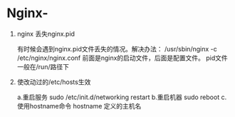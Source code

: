 # Nginx-

1. nginx 丢失nginx.pid

    有时候会遇到nginx.pid文件丢失的情况。解决办法：
    /usr/sbin/nginx  -c  /etc/nginx/nginx.conf
    前面是nginx的启动文件，后面是配置文件。
    pid文件一般在/run/路径下
    
2. 使改动过的/etc/hosts生效
    
    a.重启服务
        sudo /etc/init.d/networking restart
    b.重启机器
        sudo reboot
    c.使用hostname命令
        hostname 定义的主机名
